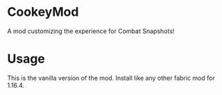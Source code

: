 # CookeyMod
A mod customizing the experience for Combat Snapshots!

# Usage
This is the vanilla version of the mod. Install like any other fabric mod for 1.16.4.
